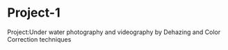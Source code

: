 # Project-1
Project:Under water photography and videography by Dehazing and Color Correction techniques 
